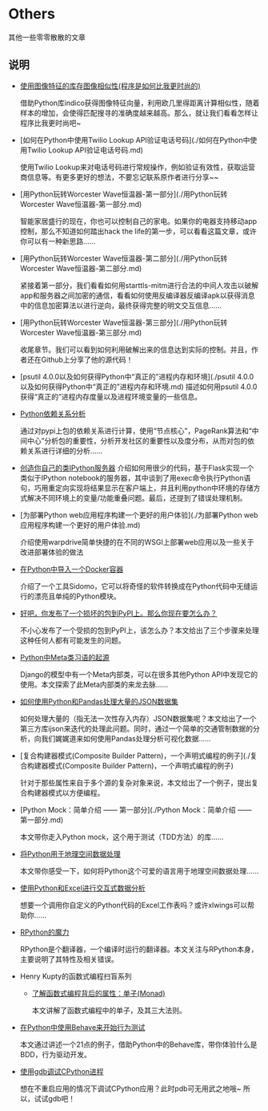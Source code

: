 # Others
其他一些零零散散的文章

## 说明
- [使用图像特征的库存图像相似性(程序是如何比我更时尚的)](./程序是如何比我更时尚的.md) 

    借助Python库indico获得图像特征向量，利用欧几里得距离计算相似性，随着样本的增加，会使得匹配搜寻的准确度越来越高。那么，就让我们看看怎样让程序比我更时尚吧~

- [如何在Python中使用Twilio Lookup API验证电话号码](./如何在Python中使用Twilio Lookup API验证电话号码.md)
    
    使用Twilio Lookup来对电话号码进行常规操作，例如验证有效性，获取运营商信息等。有更多更好的想法，不要忘记联系原作者进行分享~~

- [用Python玩转Worcester Wave恒温器-第一部分](./用Python玩转Worcester Wave恒温器-第一部分.md)

    智能家居盛行的现在，你也可以控制自己的家电。如果你的电器支持移动app控制，那么不知道如何踏出hack the life的第一步，可以看看这篇文章，或许你可以有一种新思路……

- [用Python玩转Worcester Wave恒温器-第二部分](./用Python玩转Worcester Wave恒温器-第二部分.md)

    紧接着第一部分，我们看看如何用starttls-mitm进行合法的中间人攻击以破解app和服务器之间加密的通信，看看如何使用反编译器反编译apk以获得消息中的信息加密算法以进行逆向，最终获得完整的明文交互信息……

- [用Python玩转Worcester Wave恒温器-第三部分](./用Python玩转Worcester Wave恒温器-第三部分.md)
    
    收尾章节。我们可以看到如何利用破解出来的信息达到实际的控制。并且，作者还在Github上分享了他的源代码！

- [psutil 4.0.0以及如何获得Python中“真正的”进程内存和环境](./psutil 4.0.0以及如何获得Python中“真正的”进程内存和环境.md) 
    描述如何用psutil 4.0.0获得“真正的”进程内存度量以及进程环境变量的一些信息。

- [Python依赖关系分析](./Python依赖关系分析.md) 
 
    通过对pypi上包的依赖关系进行计算，使用“节点核心”，PageRank算法和“中间中心”分析包的重要性，分析开发社区的重要性以及度分布，从而对包的依赖关系进行详细的分析……

- [创造你自己的类IPython服务器](./创造你自己的类IPython服务器.md) 
    介绍如何用很少的代码，基于Flask实现一个类似于IPython notebook的服务器，其中谈到了用exec命令执行Python语句，巧用重定向实现将结果显示在客户端上，并且利用python中环境的存储方式解决不同环境上的变量/功能重叠问题。最后，还提到了错误处理机制。

- [为部署Python web应用程序构建一个更好的用户体验](./为部署Python web应用程序构建一个更好的用户体验.md)

    介绍使用warpdrive简单快捷的在不同的WSGI上部署web应用以及一些关于改进部署体验的做法

- [在Python中导入一个Docker容器](./在Python中导入一个Docker容器.md)

    介绍了一个工具Sidomo，它可以将奇怪的软件转换成在Python代码中无缝运行的漂亮且单纯的Python模块。

- [好吧，你发布了一个损坏的包到PyPI上。那么你现在要怎么办？](./好吧，你发布了一个损坏的包到PyPI上。那么你现在要怎么办？.md)
    
    不小心发布了一个受损的包到PyPI上，该怎么办？本文给出了三个步骤来处理这种任何人都有可能发生的问题。

- [Python中Meta类习语的起源](./Python中Meta类习语的起源.md)

    Django的模型中有一个Meta内部类，可以在很多其他Python API中发现它的使用。本文探索了此Meta内部类的来龙去脉……

- [如何使用Python和Pandas处理大量的JSON数据集](./如何使用Python和Pandas处理大量的JSON数据集.md)

    如何处理大量的（指无法一次性存入内存）JSON数据集呢？本文给出了一个第三方库ijson来迭代的处理此问题。同时，通过一个简单的交通管制数据的分析，向我们娓娓道来如何使用Pandas处理分析可视化数据……

- [复合构建器模式(Composite Builder Pattern)，一个声明式编程的例子](./复合构建器模式(Composite Builder Pattern)，一个声明式编程的例子)
    
    针对于那些属性来自于多个源的复杂对象来说，本文给出了一个例子，提出复合构建器模式以方便编程。

- [Python Mock：简单介绍 —— 第一部分](./Python Mock：简单介绍 —— 第一部分.md)
    
    本文带你走入Python mock，这个用于测试（TDD方法）的库……

- [将Python用于地理空间数据处理](./将Python用于地理空间数据处理.md)
    
    本文带你感受一下，如何将Python这个可爱的语言用于地理空间数据处理……

- [使用Python和Excel进行交互式数据分析](./使用Python和Excel进行交互式数据分析.md)

    想要一个调用你自定义的Python代码的Excel工作表吗？或许xlwings可以帮助你……

- [RPython的魔力](./RPython的魔力.md)

    RPython是个翻译器，一个编译时运行的翻译器。本文关注与RPython本身，主要说明了其特性及相关错误。

- Henry Kupty的函数式编程扫盲系列

    - [了解函数式编程背后的属性：单子(Monad)](./了解函数式编程背后的属性：单子(Monad).md)
    
        本文讲解了函数式编程中的单子，及其三大法则。

- [在Python中使用Behave来开始行为测试](./在Python中使用Behave来开始行为测试.md)

    本文通过讲述一个21点的例子，借助Python中的Behave库，带你体验什么是BDD，行为驱动开发。

- [使用gdb调试CPython进程](./使用gdb调试CPython进程.md)

    想在不重启应用的情况下调试CPython应用？此时pdb可无用武之地哦~ 所以，试试gdb吧！
